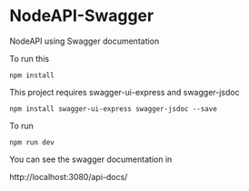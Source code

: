 # NodeAPI-Swagger
NodeAPI using Swagger documentation

To run this

`npm install`

This project requires swagger-ui-express and swagger-jsdoc

`npm install swagger-ui-express swagger-jsdoc --save`

To run 

`npm run dev`

You can see the swagger documentation in 

http://localhost:3080/api-docs/
